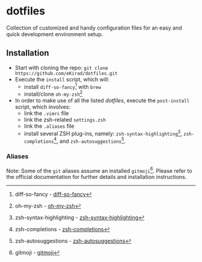 # dotfiles
Collection of customized and handy configuration files for an easy and quick development environment setup.

## Installation
- Start with cloning the repo: `git clone https://github.com/eKirad/dotfiles.git`
- Execute the `install` script, which will:
  - install `diff-so-fancy`[^1] with `brew`
  - install/clone `oh-my-zsh`[^2]
- In order to make use of all the listed *dotfiles*, execute the `post-install` script, which involves:
  - link the `.vimrc` file
  - link the zsh-related `settings.zsh`
  - link the `.aliases` file
  - install several ZSH plug-ins, namely: `zsh-syntax-highlighting`[^3], `zsh-completions`[^4], and `zsh-autosuggestions`[^5].  

### Aliases
Note: Some of the `git` aliases assume an installed `gitmoji`[^6]. Please refer to the official documentation for further details and installation instructions.

[^1]: diff-so-fancy - [diff-so-fancy](https://github.com/so-fancy/diff-so-fancy)
[^2]: oh-my-zsh - [oh-my-zsh](https://github.com/ohmyzsh/ohmyzshi)
[^3]: zsh-syntax-highlighting - [zsh-syntax-highlighting](https://github.com/zsh-users/zsh-autosuggestions)
[^4]: zsh-completions - [zsh-completions](https://github.com/zsh-users/zsh-completions)
[^5]: zsh-autosuggestions - [zsh-autosuggestions](https://github.com/zsh-users/zsh-autosuggestions)
[^6]: gitmoji - [gitmoji](https://github.com/carloscuesta/gitmoji)
